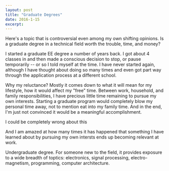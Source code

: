 ```yaml
---
layout: post
title: "Graduate Degrees"
date: 2016-1-15
excerpt:
---
```


Here's a topic that is controversial even among my own shifting opinions. Is a graduate degree in a technical field worth the trouble, time, and money?

I started a graduate EE degree a number of years back. I got about 4 classes in and then made a conscious decision to stop, or pause temporarily -- or so I told myself at the time. I have never started again, although I have thought about doing so many times and even got part way through the application process at a different school.

Why my reluctance? Mostly it comes down to what it will mean for my lifestyle, how it would affect my "free" time. Between work, household, and family responsibilities, I have precious little time remaining to pursue my own interests. Starting a graduate program would completely blow my personal time away, not to mention eat into my family time. And in the end, I'm just not convinced it would be a meaningful accomplishment.

I could be completely wrong about this

And I am amazed at how many times it has happened that something I have learned about by pursuing my own intersts ends up becoming relevant at work.

Undergraduate degree. For someone new to the field, it provides exposure to a wide breadth of toptics: electronics, signal processing, electro-magnetism, programming, computer architecture. 
